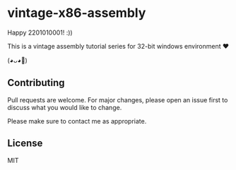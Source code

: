 # vintage-x86-assembly

Happy 2201010001! :))

This is a vintage assembly tutorial series for 32-bit windows environment ❤

(◕ᴗ◕🌸)

## Contributing
Pull requests are welcome. For major changes, please open an issue first to discuss what you would like to change.

Please make sure to contact me as appropriate.

## License
MIT